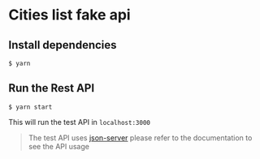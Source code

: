 # Cities list fake api

## Install dependencies

```
$ yarn
```

## Run the Rest API

```
$ yarn start
```

This will run the test API in `localhost:3000`

> The test API uses [json-server](https://github.com/typicode/json-server) please refer to the documentation to see the API usage
